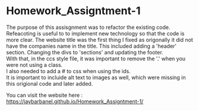 # Homework_Assigntment-1
The purpose of this assisgnment was to refactor the existing code. 
Refeacoting is useful to to implement new technology so that the code is more clear. 
The website title was the first thing I fixed as origonally it did not have the companies name in the title.
This included adding a 'header' section.  Changing the divs to 'sections' and updating the footer.  
With that, in the ccs style file, it was important to remove the '.' when you were not using a class.  
I also needed to add a # to css when using the ids.  
It is important to incluide  alt text to images as well, which were missing in this origional code and later added.  


You can visit the website here : https://jaybarbanel.github.io/Homework_Assigntment-1/
